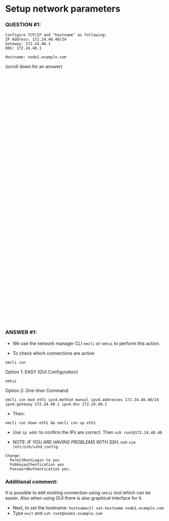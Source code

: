 # Setup network parameters
### QUESTION #1:
```
Configure TCP/IP and "hostname" as following:  
IP Address: 172.24.40.40/24 
Gateway: 172.24.40.1 
DNS: 172.24.40.1

Hostname: node1.example.com 
```

(scroll down for an answer)
<br/><br/><br/><br/><br/><br/><br/><br/><br/><br/><br/><br/><br/><br/><br/><br/><br/><br/><br/><br/><br/><br/><br/><br/>
<br/><br/><br/><br/><br/><br/><br/><br/><br/><br/><br/><br/><br/><br/><br/><br/><br/><br/><br/><br/><br/><br/><br/><br/>

### ANSWER #1:
* We use the network manager CLI ```nmcli``` or ```nmtui``` to perform this action.

* To check which connections are active:
```
nmcli con
```

Option 1: EASY (GUI Configuration)
```
nmtui
```

Option 2: One-liner Command:
```
nmcli con mod eth1 ipv4.method manual ipv4.addresses 172.24.40.40/24 ipv4.gateway 172.24.40.1 ipv4.dns 172.24.40.1
```   

* Then:
```
nmcli con down eth1 && nmcli con up eth1
```
* Use ```ip addr``` to confirm the IPs are correct.  Then ```ssh root@172.24.40.40``` 

* NOTE: *IF YOU ARE HAVING PROBLEMS WITH SSH, run* ```vim /etc/ssh/sshd_config```
```
Change:
  PermitRootLogin to yes
  Pubkeyauthentication yes
  PasswordAuthentication yes. 
```
  
### Additional comment:
It is possible to edit existing connection using ```nmtui``` tool which can be easier. 
Also when using GUI there is also graphical interface for it.

* Next, to set the hostname: ```hostnamectl set-hostname node1.example.com```
* Type ```exit``` and ```ssh root@node1.example.com``` 
